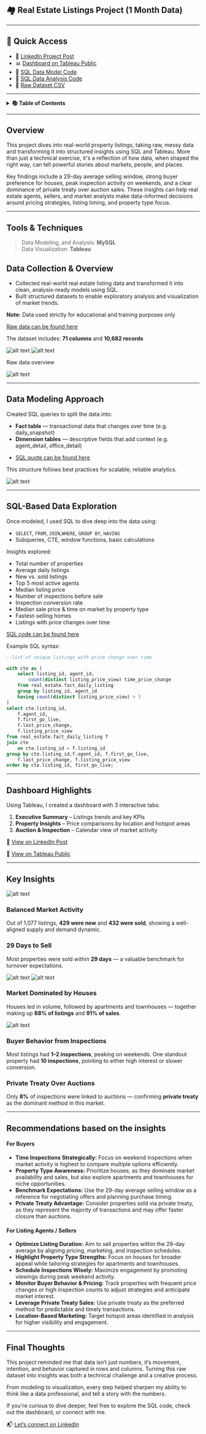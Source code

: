 ## 🏘️ Real Estate Listings Project (1 Month Data)

--- 
## 🔗 Quick Access

- 💬 [LinkedIn Project Post](https://www.linkedin.com/feed/update/urn:li:activity:7339201532086689795/)
- 📊 [Dashboard on Tableau Public](https://public.tableau.com/app/profile/tien.le2550/viz/real_estate_dashboard_17476316458810_17490860210760/DashboardKPI)
- 🧾 [SQL Data Model Code](src/real_estate_data_model.sql)
- 🧾 [SQL Data Analysis Code](src/Data%20Analysis.sql)
- 📁 [Raw Dataset CSV](src/raw_tbl.csv)

---

<details>
<summary><strong>📚  Table of Contents</strong></summary>  
  
- [Overview](#overview)  
- [Tools & Techniques](#tools--techniques)  
- [Data Collection & Overview](#data-collection--overview)  
- [Data Modeling Approach](#data-modeling-approach)  
- [Data Exploration](#sql-based-data-exploration)  
- [Dashboard Highlights](#dashboard-highlights)  
- [Key Insights](#key-insights)  
    - [Balanced Market Activity](#balanced-market-activity)  
    - [29 Days to Sell](#29-days-to-sell)  
    - [Market Dominated by Houses](#market-dominated-by-houses)  
    - [Buyer Behavior from Inspections](#buyer-behavior-from-inspections)  
    - [Private Treaty Over Auctions](#private-treaty-over-auctions)  
- [Final Thoughts](#final-thoughts)

</details>

---
## Overview

This project dives into real-world property listings, taking raw, messy data and transforming it into structured insights using SQL and Tableau. More than just a technical exercise, it's a reflection of how data, when shaped the right way, can tell powerful stories about markets, people, and places.

Key findings include a 29-day average selling window, strong buyer preference for houses, peak inspection activity on weekends, and a clear dominance of private treaty over auction sales. These insights can help real estate agents, sellers, and market analysts make data-informed decisions around pricing strategies, listing timing, and property type focus.

--- 

## Tools & Techniques

> Data Modeling, and Analysis: **MySQL**  
> Data Visualization: **Tableau**

## Data Collection & Overview

- Collected real-world real estate listing data and transformed it into clean, analysis-ready models using SQL.  
- Built structured datasets to enable exploratory analysis and visualization of market trends.  

__Note:__ Data used strictly for educational and training purposes only

[Raw data can be found here](src/raw_tbl.csv)

The dataset includes: **71 columns** and **10,682 records**

![alt text](img/image-12.png)
![alt text](img/image-4.png)

Raw data overview

![alt text](img/image-14.png)

--- 
## Data Modeling Approach

Created SQL queries to split the data into:

* **Fact table** — transactional data that changes over time (e.g. daily_snapshot)
* **Dimension tables** — descriptive fields that add context (e.g. agent_detail, office_detail)  
- [SQL quote can be found here](./real_estate_data_model.sql)

This structure follows best practices for scalable, reliable analytics.

![alt text](img/image-15.png)

--- 

## SQL-Based Data Exploration

Once modeled, I used SQL to dive deep into the data using:

* `SELECT`, `FROM`, `JOIN`,`WHERE`, `GROUP BY`, `HAVING`
* Subqueries, CTE, window functions, basic calculations

Insights explored:

* Total number of properties
* Average daily listings
* New vs. sold listings
* Top 5 most active agents
* Median listing price
* Number of inspections before sale
* Inspection conversion rate
* Median sale price & time on market by property type
* Fastest-selling homes
* Listings with price changes over time

[SQL code can be found here](src/Data%20Analysis.sql)

Example SQL syntax:

```sql
--list of unique listings with price change over time

with cte as (
	select listing_id, agent_id,
        count(distinct listing_price_view) time_price_change
	from real_estate.fact_daily_listing
	group by listing_id, agent_id
    having count(distinct listing_price_view) > 1 
)
select cte.listing_id,
    f.agent_id, 
    f.first_go_live, 
    f.last_price_change,
    f.listing_price_view
from real_estate.fact_daily_listing f 
join cte
    on cte.listing_id = f.listing_id
group by cte.listing_id,f.agent_id, f.first_go_live, 
    f.last_price_change, f.listing_price_view
order by cte.listing_id, first_go_live;
```
--- 

## Dashboard Highlights

Using Tableau, I created a dashboard with 3 interactive tabs:

1. **Executive Summary** – Listings trends and key KPIs
2. **Property Insights** – Price comparisons by location and hotspot areas
3. **Auction & Inspection** – Calendar view of market activity

🔗 [View on LinkedIn Post](https://www.linkedin.com/feed/update/urn:li:activity:7339201532086689795/)

🔗 [View on Tableau Public](https://public.tableau.com/app/profile/tien.le2550/viz/real_estate_dashboard_17476316458810_17490860210760/DashboardKPI)

--- 

## Key Insights

![alt text](img/image-6.png)

### Balanced Market Activity

Out of 1,077 listings, **429 were new** and **432 were sold**, showing a well-aligned supply and demand dynamic.

### 29 Days to Sell

Most properties were sold within **29 days** — a valuable benchmark for turnover expectations.

![alt text](img/image-9.png)
![alt text](img/image-10.png)

### Market Dominated by Houses

Houses led in volume, followed by apartments and townhouses — together making up **88% of listings** and **91% of sales**.

![alt text](img/image-11.png)

### Buyer Behavior from Inspections

Most listings had **1–2 inspections**, peaking on weekends. One standout property had **10 inspections**, pointing to either high interest or slower conversion.

### Private Treaty Over Auctions

Only **8%** of inspections were linked to auctions — confirming **private treaty** as the dominant method in this market.

---

## Recommendations based on the insights

#### **For Buyers**

* **Time Inspections Strategically:** Focus on weekend inspections when market activity is highest to compare multiple options efficiently.
* **Property Type Awareness:** Prioritize houses, as they dominate market availability and sales, but also explore apartments and townhouses for niche opportunities.
* **Benchmark Expectations:** Use the 29-day average selling window as a reference for negotiating offers and planning purchase timing.
* **Private Treaty Advantage:** Consider properties sold via private treaty, as they represent the majority of transactions and may offer faster closure than auctions.

#### **For Listing Agents / Sellers**

* **Optimize Listing Duration:** Aim to sell properties within the 29-day average by aligning pricing, marketing, and inspection schedules.
* **Highlight Property Type Strengths:** Focus on houses for broader appeal while tailoring strategies for apartments and townhouses.
* **Schedule Inspections Wisely:** Maximize engagement by promoting viewings during peak weekend activity.
* **Monitor Buyer Behavior & Pricing:** Track properties with frequent price changes or high inspection counts to adjust strategies and anticipate market interest.
* **Leverage Private Treaty Sales:** Use private treaty as the preferred method for predictable and timely transactions.
* **Location-Based Marketing:** Target hotspot areas identified in analysis for higher visibility and engagement.

--- 

## Final Thoughts

This project reminded me that data isn’t just numbers, it’s movement, intention, and behavior captured in rows and columns. Turning this raw dataset into insights was both a technical challenge and a creative process.

From modeling to visualization, every step helped sharpen my ability to think like a data professional, and tell a story with the numbers.

If you're curious to dive deeper, feel free to explore the SQL code, check out the dashboard, or connect with me.

📬 [Let’s connect on LinkedIn](https://www.linkedin.com/in/aimeele97/)
